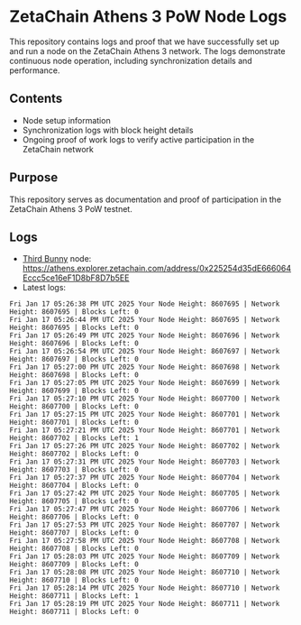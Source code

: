 # ZetaChain Athens 3 PoW Node Logs
This repository contains logs and proof that we have successfully set up and run a node on the ZetaChain Athens 3 network. The logs demonstrate continuous node operation, including synchronization details and performance.

## Contents
- Node setup information
- Synchronization logs with block height details
- Ongoing proof of work logs to verify active participation in the ZetaChain network

## Purpose
This repository serves as documentation and proof of participation in the ZetaChain Athens 3 PoW testnet.

## Logs

- [Third Bunny](https://thirdbunny.xyz/) node: https://athens.explorer.zetachain.com/address/0x225254d35dE666064Eccc5ce16eF1D8bF8D7b5EE
- Latest logs:
```
Fri Jan 17 05:26:38 PM UTC 2025 Your Node Height: 8607695 | Network Height: 8607695 | Blocks Left: 0
Fri Jan 17 05:26:44 PM UTC 2025 Your Node Height: 8607695 | Network Height: 8607695 | Blocks Left: 0
Fri Jan 17 05:26:49 PM UTC 2025 Your Node Height: 8607696 | Network Height: 8607696 | Blocks Left: 0
Fri Jan 17 05:26:54 PM UTC 2025 Your Node Height: 8607697 | Network Height: 8607697 | Blocks Left: 0
Fri Jan 17 05:27:00 PM UTC 2025 Your Node Height: 8607698 | Network Height: 8607698 | Blocks Left: 0
Fri Jan 17 05:27:05 PM UTC 2025 Your Node Height: 8607699 | Network Height: 8607699 | Blocks Left: 0
Fri Jan 17 05:27:10 PM UTC 2025 Your Node Height: 8607700 | Network Height: 8607700 | Blocks Left: 0
Fri Jan 17 05:27:15 PM UTC 2025 Your Node Height: 8607701 | Network Height: 8607701 | Blocks Left: 0
Fri Jan 17 05:27:21 PM UTC 2025 Your Node Height: 8607701 | Network Height: 8607702 | Blocks Left: 1
Fri Jan 17 05:27:26 PM UTC 2025 Your Node Height: 8607702 | Network Height: 8607702 | Blocks Left: 0
Fri Jan 17 05:27:31 PM UTC 2025 Your Node Height: 8607703 | Network Height: 8607703 | Blocks Left: 0
Fri Jan 17 05:27:37 PM UTC 2025 Your Node Height: 8607704 | Network Height: 8607704 | Blocks Left: 0
Fri Jan 17 05:27:42 PM UTC 2025 Your Node Height: 8607705 | Network Height: 8607705 | Blocks Left: 0
Fri Jan 17 05:27:47 PM UTC 2025 Your Node Height: 8607706 | Network Height: 8607706 | Blocks Left: 0
Fri Jan 17 05:27:53 PM UTC 2025 Your Node Height: 8607707 | Network Height: 8607707 | Blocks Left: 0
Fri Jan 17 05:27:58 PM UTC 2025 Your Node Height: 8607708 | Network Height: 8607708 | Blocks Left: 0
Fri Jan 17 05:28:03 PM UTC 2025 Your Node Height: 8607709 | Network Height: 8607709 | Blocks Left: 0
Fri Jan 17 05:28:08 PM UTC 2025 Your Node Height: 8607710 | Network Height: 8607710 | Blocks Left: 0
Fri Jan 17 05:28:14 PM UTC 2025 Your Node Height: 8607710 | Network Height: 8607711 | Blocks Left: 1
Fri Jan 17 05:28:19 PM UTC 2025 Your Node Height: 8607711 | Network Height: 8607711 | Blocks Left: 0
```
